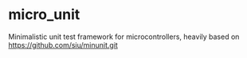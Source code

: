 # micro_unit
Minimalistic unit test framework for microcontrollers, heavily based on https://github.com/siu/minunit.git
